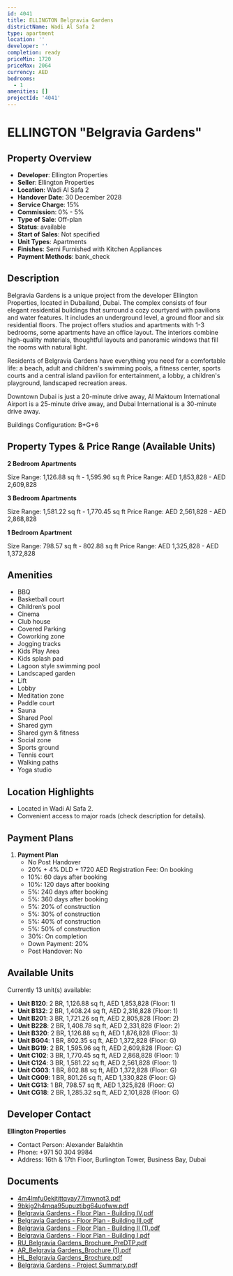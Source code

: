 ```yaml
---
id: 4041
title: ELLINGTON Belgravia Gardens
districtName: Wadi Al Safa 2
type: apartment
location: ''
developer: ''
completion: ready
priceMin: 1720
priceMax: 2064
currency: AED
bedrooms:
  - 1
amenities: []
projectId: '4041'
---
```


# ELLINGTON "Belgravia Gardens"

## Property Overview
- **Developer**: Ellington Properties
- **Seller**: Ellington Properties
- **Location**: Wadi Al Safa 2
- **Handover Date**: 30 December 2028
- **Service Charge**: 15%
- **Commission**: 0% - 5%
- **Type of Sale**: Off-plan
- **Status**: available
- **Start of Sales**: Not specified
- **Unit Types**: Apartments
- **Finishes**: Semi Furnished with Kitchen Appliances
- **Payment Methods**: bank_check

## Description
Belgravia Gardens is a unique project from the developer Ellington Properties, located in Dubailand, Dubai. The complex consists of four elegant residential buildings that surround a cozy courtyard with pavilions and water features. It includes an underground level, a ground floor and six residential floors. The project offers studios and apartments with 1-3 bedrooms, some apartments have an office layout. The interiors combine high-quality materials, thoughtful layouts and panoramic windows that fill the rooms with natural light.

Residents of Belgravia Gardens have everything you need for a comfortable life: a beach, adult and children's swimming pools, a fitness center, sports courts and a central island pavilion for entertainment, a lobby, a children's playground, landscaped recreation areas.

Downtown Dubai is just a 20-minute drive away, Al Maktoum International Airport is a 25-minute drive away, and Dubai International is a 30-minute drive away.

Buildings Configuration: B+G+6

## Property Types & Price Range (Available Units)
**2 Bedroom Apartments**

Size Range: 1,126.88 sq ft - 1,595.96 sq ft
Price Range: AED 1,853,828 - AED 2,609,828

**3 Bedroom Apartments**

Size Range: 1,581.22 sq ft - 1,770.45 sq ft
Price Range: AED 2,561,828 - AED 2,868,828

**1 Bedroom Apartment**

Size Range: 798.57 sq ft - 802.88 sq ft
Price Range: AED 1,325,828 - AED 1,372,828

## Amenities
- BBQ
- Basketball court
- Children’s pool
- Cinema
- Club house
- Covered Parking
- Coworking zone
- Jogging tracks
- Kids Play Area
- Kids splash pad
- Lagoon style swimming pool
- Landscaped garden
- Lift
- Lobby
- Meditation zone
- Paddle court
- Sauna
- Shared Pool
- Shared gym
- Shared gym & fitness
- Social zone
- Sports ground
- Tennis court
- Walking paths
- Yoga studio

## Location Highlights
- Located in Wadi Al Safa 2.
- Convenient access to major roads (check description for details).

## Payment Plans
1. **Payment Plan**
   - No Post Handover
   - 20% + 4% DLD + 1720 AED Registration Fee: On booking
   - 10%: 60 days after booking
   - 10%: 120 days after booking
   - 5%: 240 days after booking
   - 5%: 360 days after booking
   - 5%: 20% of construction
   - 5%: 30% of construction
   - 5%: 40% of construction
   - 5%: 50% of construction
   - 30%: On completion
   - Down Payment: 20%
   - Post Handover: No

## Available Units
Currently 13 unit(s) available:
- **Unit B120**: 2 BR, 1,126.88 sq ft, AED 1,853,828 (Floor: 1)
- **Unit B132**: 2 BR, 1,408.24 sq ft, AED 2,316,828 (Floor: 1)
- **Unit B201**: 3 BR, 1,721.26 sq ft, AED 2,805,828 (Floor: 2)
- **Unit B228**: 2 BR, 1,408.78 sq ft, AED 2,331,828 (Floor: 2)
- **Unit B320**: 2 BR, 1,126.88 sq ft, AED 1,876,828 (Floor: 3)
- **Unit BG04**: 1 BR, 802.35 sq ft, AED 1,372,828 (Floor: G)
- **Unit BG19**: 2 BR, 1,595.96 sq ft, AED 2,609,828 (Floor: G)
- **Unit C102**: 3 BR, 1,770.45 sq ft, AED 2,868,828 (Floor: 1)
- **Unit C124**: 3 BR, 1,581.22 sq ft, AED 2,561,828 (Floor: 1)
- **Unit CG03**: 1 BR, 802.88 sq ft, AED 1,372,828 (Floor: G)
- **Unit CG09**: 1 BR, 801.26 sq ft, AED 1,330,828 (Floor: G)
- **Unit CG13**: 1 BR, 798.57 sq ft, AED 1,325,828 (Floor: G)
- **Unit CG18**: 2 BR, 1,285.32 sq ft, AED 2,101,828 (Floor: G)

## Developer Contact
**Ellington Properties**
- Contact Person: Alexander Balakhtin
- Phone: +971 50 304 9984
- Address: 16th & 17th Floor, Burlington Tower, Business Bay, Dubai

## Documents
- [4m4lmfu0ekjtittqvay77imwnot3.pdf](https://cdn.geniemap.net/2025/02/07/HW039tSfzoC5w0ehCh5L0wtWUTgjfuSrfBuFvlip.pdf)
- [9bkjg2h4mqa95upuztibg64uofww.pdf](https://cdn.geniemap.net/2025/02/07/r5WFMwNLINBTqkLLn2hi8Bjkh6O07LS9n7B112CX.pdf)
- [Belgravia Gardens - Floor Plan - Building IV.pdf](https://cdn.geniemap.net/2025/04/06/cO7f87kwrOQoKfTerYxM2JfeHTgLr1K5bl6QSHWL.pdf)
- [Belgravia Gardens - Floor Plan - Building III.pdf](https://cdn.geniemap.net/2025/04/06/Oo0m4U51OcHiMLaYRbR3gnigDe6TQwr6p28YLAyk.pdf)
- [Belgravia Gardens - Floor Plan - Building II (1).pdf](https://cdn.geniemap.net/2025/04/06/gukdMKOdALaTRBtJpRqEkdjkEXgPTqFwwMy9f6oc.pdf)
- [Belgravia Gardens - Floor Plan - Building I.pdf](https://cdn.geniemap.net/2025/04/06/qe9IJV9gsmK4HFP1GoLFbnrx69tvXndWUkcHFdVh.pdf)
- [RU_Belgravia Gardens_Brochure_PreDTP.pdf](https://cdn.geniemap.net/2025/04/06/zfYvWNZQfSI2X8D7YOcgqCpAjqfHYPRUAmAUzi7x.pdf)
- [AR_Belgravia Gardens_Brochure (1).pdf](https://cdn.geniemap.net/2025/04/06/5r47dJa23jUZXCkQ4rmZGECFvo7dfVBsjuEyQMsK.pdf)
- [HL_Belgravia Gardens_Brochure.pdf](https://cdn.geniemap.net/2025/04/06/eXe7hymTPiNt24QXFvevI9xDaf7TlYyQ7DlxjTUS.pdf)
- [Belgravia Gardens - Project Summary.pdf](https://cdn.geniemap.net/2025/04/06/FVt5vNDOrjFErUdrYczCfX8AHnALaZwYqvgcPfVm.pdf)
